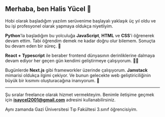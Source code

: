 ## Merhaba, ben **Halis Yücel** 👋

Hobi olarak başladığım yazılım serüvenime başlayalı yaklaşık üç yıl oldu ve bu işi profesyonel olarak yapmaya oldukça niyetliyim.

**Python**'la başladığım bu yolculuğa **JavaScript**, **HTML** ve **CSS**'i öğrenerek devam ettim. Tabi öğrendim demek ne kadar doğru olur bilemem. Sonuçta bu devam eden bir süreç. 🤗

**React + Typescript** ile beraber frontend dünyasının derinliklerine dalmaya devam ediyor her geçen gün kendimi geliştirmeye çalışıyorum. 👨‍💻

Bugünlerde **Next.js** gibi frameworkler üzerinde çalışıyorum. **Jamstack** mimarisi oldukça ilgimi çekiyor. Ve bunun gelecekte web geliştiriciliğinin büyük bir kısmını oluşturacağına inanıyorum. 👾

---

Şu sıralar freelance olarak hizmet vermekteyim. Benimle iletişime geçmek için **[isaycel2001@gmail.com](mailto:isaycel2001@gmail.com)** adresini kullanabilirsiniz.

Aynı zamanda Gazi Üniversitesi Tıp Fakültesi 3.sınıf öğrencisiyim.
